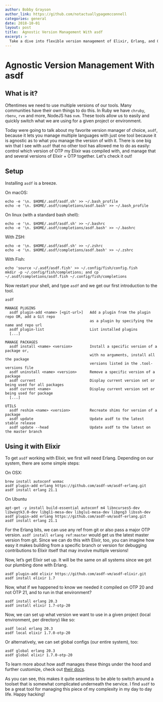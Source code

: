 ```yaml
---
author: Bobby Grayson
author_link: https://github.com/notactuallypagemcconnell
categories: general
date: 2018-10-01
layout: post
title:  Agnostic Version Management With asdf
excerpt: >
  Take a dive into flexible version management of Elixir, Erlang, and OTP with `asdf`!
---
```


# Agnostic Version Management With asdf

## What is it?
Oftentimes we need to use multiple versions of our tools.
Many communities have their own things to do this.
In Ruby we have `chruby`, `rbenv`, `rvm` and more, NodeJS has `nvm`.
These tools allow us to easily and quickly switch what we are using for a given project or environment.

Today were going to talk about my favorite version manager of choice, `asdf`, because it lets you manage multiple languages with just one tool because it is agnostic as to what you manage the version of with it.
There is one big win that I see with `asdf` that no other tool has allowed me to do as easily: control which version of OTP my Elixir was compiled with, and manage that and several versions of Elixir + OTP together.
Let's check it out!

## Setup
Installing `asdf` is a breeze.

On macOS:

```shell
echo -e '\n. $HOME/.asdf/asdf.sh' >> ~/.bash_profile
echo -e '\n. $HOME/.asdf/completions/asdf.bash' >> ~/.bash_profile
```

On linux (with a standard bash shell):

```shell
echo -e '\n. $HOME/.asdf/asdf.sh' >> ~/.bashrc
echo -e '\n. $HOME/.asdf/completions/asdf.bash' >> ~/.bashrc
```

With ZSH:

```shell
echo -e '\n. $HOME/.asdf/asdf.sh' >> ~/.zshrc
echo -e '\n. $HOME/.asdf/completions/asdf.bash' >> ~/.zshrc
```

With Fish:

```shell
echo 'source ~/.asdf/asdf.fish' >> ~/.config/fish/config.fish
mkdir -p ~/.config/fish/completions; and cp ~/.asdf/completions/asdf.fish ~/.config/fish/completions
```
Now restart your shell, and type `asdf` and we get our first introduction to the tool.

```shell
asdf

MANAGE PLUGINS
  asdf plugin-add <name> [<git-url>]   Add a plugin from the plugin repo OR, add a Git repo
                                       as a plugin by specifying the name and repo url
  asdf plugin-list                     List installed plugins
  [...]

MANAGE PACKAGES
  asdf install <name> <version>        Install a specific version of a package or,
                                       with no arguments, install all the package
                                       versions listed in the .tool-versions file
  asdf uninstall <name> <version>      Remove a specific version of a package
  asdf current                         Display current version set or being used for all packages
  asdf current <name>                  Display current version set or being used for package
  [...]

UTILS
  asdf reshim <name> <version>         Recreate shims for version of a package
  asdf update                          Update asdf to the latest stable release
  asdf update --head                   Update asdf to the latest on the master branch
```

## Using it with Elixir
To get `asdf` working with Elixir, we first will need Erlang.
Depending on our system, there are some simple steps:

On OSX:

```shell
brew install autoconf wxmac
asdf plugin-add erlang https://github.com/asdf-vm/asdf-erlang.git
asdf install erlang 21.1
```

On Ubuntu

```shell
apt-get -y install build-essential autoconf m4 libncurses5-dev libwxgtk3.0-dev libgl1-mesa-dev libglu1-mesa-dev libpng3 libssh-dev
asdf plugin-add erlang https://github.com/asdf-vm/asdf-erlang.git
asdf install erlang 21.1
```

For the Erlang bits, we can use any ref from git or also pass a major OTP version.
`asdf install erlang ref:master` would get us the latest master version from git.
Since we can do this with Elixir, too, you can imagine how easy it makes building from a specific branch or version for debugging contributions to Elixir itself that may involve multiple versions!

Now, let’s get Elixir set up.
It will be the same on all systems since we got our plumbing done with Erlang.

```shell
asdf plugin-add elixir https://github.com/asdf-vm/asdf-elixir.git
asdf install elixir 1.7
```

Now, what if we happened to know we needed it compiled on OTP 20 and not OTP 21, and to run in that environment?

```shell
asdf install erlang 20.3
asdf install elixir 1.7-otp-20
```

Now, we can set up what version we want to use in a given project (local environment, per directory) like so:

```shell
asdf local erlang 20.3
asdf local elixir 1.7.0-otp-20
```

Or alternatively, we can set global configs (our entire system), too:

```shell
asdf global erlang 20.3
asdf global elixir 1.7.0-otp-20
```

To learn more about how asdf manages these things under the hood and further customize, check out [their docs](https://github.com/asdf-vm/asdf#the-tool-versions-file).

As you can see, this makes it quite seamless to be able to switch around a toolset that is somewhat complicated underneath the service.
I find `asdf` to be a great tool for managing this piece of my complexity in my day to day life.
Happy hacking!

